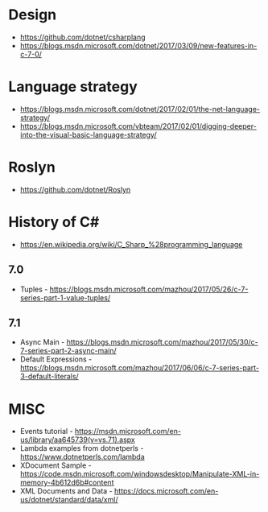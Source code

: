 # Design
* https://github.com/dotnet/csharplang
* https://blogs.msdn.microsoft.com/dotnet/2017/03/09/new-features-in-c-7-0/

# Language strategy
* https://blogs.msdn.microsoft.com/dotnet/2017/02/01/the-net-language-strategy/
* https://blogs.msdn.microsoft.com/vbteam/2017/02/01/digging-deeper-into-the-visual-basic-language-strategy/

# Roslyn
* https://github.com/dotnet/Roslyn

# History of C#
* https://en.wikipedia.org/wiki/C_Sharp_%28programming_language 

## 7.0
* Tuples - https://blogs.msdn.microsoft.com/mazhou/2017/05/26/c-7-series-part-1-value-tuples/

## 7.1
* Async Main - https://blogs.msdn.microsoft.com/mazhou/2017/05/30/c-7-series-part-2-async-main/
* Default Expressions - https://blogs.msdn.microsoft.com/mazhou/2017/06/06/c-7-series-part-3-default-literals/

# MISC
* Events tutorial - https://msdn.microsoft.com/en-us/library/aa645739(v=vs.71).aspx
* Lambda examples from dotnetperls - https://www.dotnetperls.com/lambda
* XDocument Sample - https://code.msdn.microsoft.com/windowsdesktop/Manipulate-XML-in-memory-4b612d6b#content
* XML Documents and Data - https://docs.microsoft.com/en-us/dotnet/standard/data/xml/